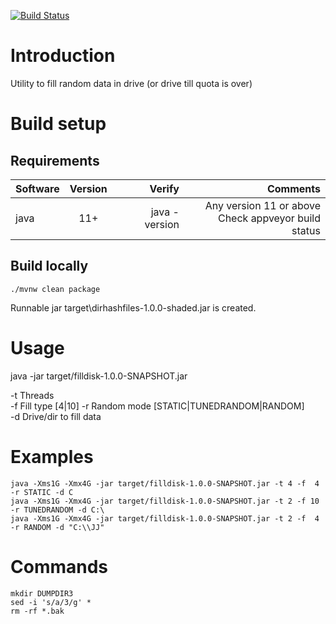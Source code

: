[![Build Status](https://ci.appveyor.com/api/projects/status/github/jibijose/filldisk?branch=master&svg=true)](https://ci.appveyor.com/project/jibijose/filldisk)

# Introduction
Utility to fill random data in drive (or drive till quota is over)

# Build setup

## Requirements
| Software      | Version |        Verify |                                                Comments |
|---------------|:-------:|--------------:|--------------------------------------------------------:|
| java          |   11+   | java -version | Any version 11 or above<br/>Check appveyor build status |

## Build locally
```
./mvnw clean package
```
Runnable jar target\dirhashfiles-1.0.0-shaded.jar is created.

# Usage
java -jar target/filldisk-1.0.0-SNAPSHOT.jar


-t <arg>    Threads  
-f <arg>    Fill type [4|10]
-r <arg>    Random mode [STATIC|TUNEDRANDOM|RANDOM]  
-d <arg>    Drive/dir to fill data  

# Examples
```
java -Xms1G -Xmx4G -jar target/filldisk-1.0.0-SNAPSHOT.jar -t 4 -f  4 -r STATIC -d C 
java -Xms1G -Xmx4G -jar target/filldisk-1.0.0-SNAPSHOT.jar -t 2 -f 10 -r TUNEDRANDOM -d C:\
java -Xms1G -Xmx4G -jar target/filldisk-1.0.0-SNAPSHOT.jar -t 2 -f  4 -r RANDOM -d "C:\\JJ"
```

# Commands   
```
mkdir DUMPDIR3   
sed -i 's/a/3/g' *   
rm -rf *.bak   
```